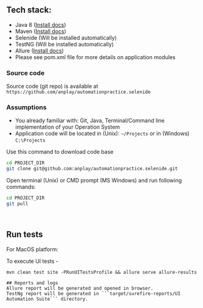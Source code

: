 ## Tech stack:
- Java 8 ([Install docs](https://docs.oracle.com/javase/8/docs/technotes/guides/install/install_overview.html))
- Maven ([Install docs](https://maven.apache.org/install.html))
- Selenide (Will be installed automatically)
- TestNG (Will be installed automatically)
- Allure ([Install docs](https://docs.qameta.io/allure/#_how_to_proceed))
- Please see pom.xml file for more details on application modules

### Source code
Source code (git repo) is available at ```https://github.com/anplay/automationpractice.selenide```

### Assumptions
- You already familiar with: Git, Java, Terminal/Command line implementation of your Operation System
- Application code will be located in (Unix): ```~/Projects``` or in (Windows) ```C:\Projects```

Use this command to download code base
```bash
cd PROJECT_DIR
git clone git@github.com:anplay/automationpractice.selenide.git
```

Open terminal (Unix) or CMD prompt (MS Windows) and run following commands:
```bash
cd PROJECT_DIR
git pull
```
<br>

## Run tests

For MacOS platform:

To execute UI tests -
```
mvn clean test site -PRunUITestsProfile && allure serve allure-results

## Reports and logs
Allure report will be generated and opened in browser.
TestNg report will be generated in ```target/surefire-reports/UI Automation Suite``` directory.

